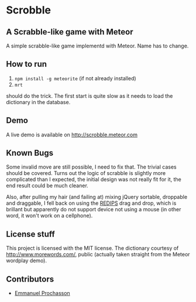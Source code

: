 # Scrobble
## A Scrabble-like game with Meteor

A simple scrabble-like game implementd with Meteor. Name has to change.

## How to run

1. `npm install -g meteorite` (if not already installed)
2. `mrt`

should do the trick. The first start is quite slow as it needs to load the dictionary in the database.

## Demo

A live demo is available on http://scrobble.meteor.com

## Known Bugs

Some invalid move are still possible, I need to fix that. The trivial cases should be covered. Turns out the logic of scrabble is slightly more complicated than I expected, the initial design was not really fit for it, the end result could be much cleaner.

Also, after pulling my hair (and failing at) mixing jQuery sortable, droppable and draggable, I fell back on using the [REDIPS](http://www.redips.net/javascript/drag-and-drop-table-content/) drag and drop, which is brillant but apparently do not support device not using a mouse (in other word, it won't work on a cellphone).

## License stuff

This project is licensed with the MIT license.
The dictionary courtesy of http://www.morewords.com/, public (actually taken straight from the Meteor wordplay demo).

## Contributors
- [Emmanuel Prochasson](https://github.com/eprochasson/)